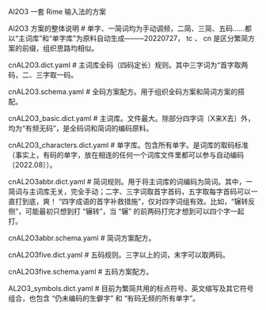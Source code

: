 Al2O3
一套 Rime 输入法的方案

Al2O3 方案的整体说明           # 单字、一简词均为手动调频，二简、三简、五码……都以“主词库”和“单字库”为原料自动生成────20220727， tc 、 cn 是区分繁简方案的前缀，组织思路均相似。
                               
cnAL2O3.dict.yaml              # 主词库全码（四码定长）规则。其中三字词为“首字取两码，二、三字取一码。

cnAL2O3.schema.yaml            # 全码方案配方。用于组织全码方案和简词方案的搭配。

cnAL2O3_basic.dict.yaml        # 主词库。文件最大。除部分四字词〔X来X去〕外，均为“有频无码”，是全码词和简词的编码原料。

cnAL2O3_characters.dict.yaml   # 单字库。包含所有单字。是词库的取码标准（事实上，有码的单字，放在相连的任何一个词库文件里都可以参与自动编码〔2022.08〕）。

cnAL2O3abbr.dict.yaml          # 简词规则。用于将主词库的词编码为简词。其中，一简词与主词库无关，完全手动；二字、三字词取首字首码，五字取每字首码可以一直打到底，爽！ “四字成语的首字补救措施”，仅对四字词组有效。比如，“辗转反侧”，可能最初只想到打 “辗转”，当 “辗” 的前两码打完才想到可以四个字一起打。
                              
cnAL2O3abbr.schema.yaml        # 简词方案配方。

cnAL2O3five.dict.yaml          # 五码规则。三字以上的词，末字可以取两码。

cnAL2O3five.schema.yaml        # 五码方案配方。

AL2O3_symbols.dict.yaml        # 目前为繁简共用的标点符号、英文缩写及其它符号组合，也包含 “仍未编码的生僻字” 和 “有码无频的所有单字”。


